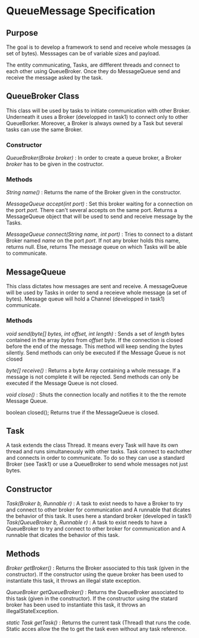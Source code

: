 # QueueMessage Specification

## Purpose
The goal is to develop a framework to send and receive whole messages (a set of bytes). Messsages can be of variable sizes and payload.

The entity communicating, Tasks, are diffferent threads and connect to each other using QueueBroker. Once they do MessageQueue send and receive the message asked by the task.

## QueueBroker Class
This class will be used by tasks to initiate communication with other Broker. Underneath it uses a Broker (developped in task1) to connect only to other QueueBorker.
Moreover, a Broker is always owned by a Task but several tasks can use the same Broker.

### Constructor
*QueueBroker(Broke broker)* : In order to create a queue broker, a Broker *broker* has to be given in the costructor.

### Methods
*String name()* : Returns the name of the Broker given in the constructor.

*MessageQueue accept(int port)* : Set this broker waiting for a connection on the port *port*. There can't several accepts on the same port. Returns a MessageQueue object that will be used to send and receive message by the Tasks. 

*MessageQueue connect(String name, int port)* : Tries to connect to a distant Broker named *name* on the port *port*. If not any broker holds this name, returns null. Else, returns The message queue on which Tasks will be able to communicate.

## MessageQueue
This class dictates how messages are sent and receive.
A messageQueue will be used by Tasks in order to send a receieve whole message (a set of bytes). Message queue will hold a Channel (developped in task1) communicate.

### Methods 
*void send(byte[] bytes, int offset, int length)* : Sends a set of *length* bytes contained in the array *bytes* from *offset* byte. If the connection is closed before the end of the message. This method will keep sending the bytes silently. Send methods can only be executed if the Message Queue is not closed

*byte[] receive()* : Returns a byte Array containing a whole message. If a message is not complete it will be rejected. Send methods can only be executed if the Message Queue is not closed.

*void close()* : Shuts the connection locally and notifies it to the the remote Message Queue.

boolean closed(); Returns true if the MessageQueue is closed.

## Task
A task extends the class Thread. It means every Task will have its own thread and runs simultaneously with other tasks. Task connect to eachother and connects in order to communicate. To do so they can use a standard Broker (see Task1) or use a QueueBroker to send whole messages not just bytes.

## Constructor

*Task(Broker b, Runnable r)* : A task to exist needs to have a Broker to try and connect to other broker for communication and A runnable that dicates the behavior of this task. It uses here a standard broker (developed in task1)
*Task(QueueBroker b, Runnable r)* : A task to exist needs to have a QueueBroker to try and connect to other broker for communication and A runnable that dicates the behavior of this task.

## Methods

*Broker getBroker()* : Returns the Broker associated to this task (given in the constructor). If the constructor using the queue broker has been used to instantiate this task, it throws an illegal state exception.

*QueueBroker getQueueBroker()* : Returns the QueueBroker associated to this task (given in the constructor). If the constructor using the statard broker has been used to instantiate this task, it throws an illegalStateException.

*static Task getTask()* : Returns the current task (Thread) that runs the code. Static acces allow the the  to get the task even without any task reference.